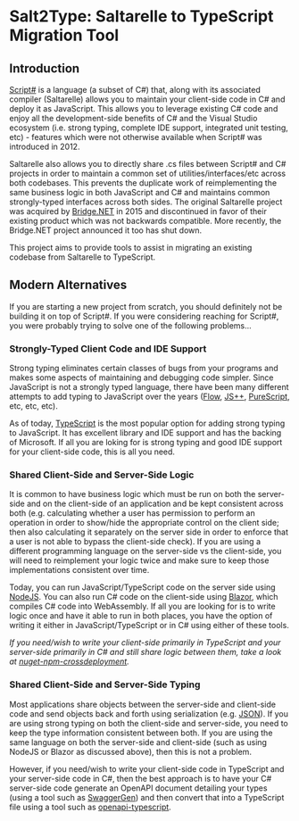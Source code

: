# Salt2Type: Saltarelle to TypeScript Migration Tool #

## Introduction

[Script#](https://github.com/NikhilK/scriptsharp) is a language (a subset of C#) that, along with its associated compiler (Saltarelle) allows you to maintain your client-side code in C# and deploy it as JavaScript.  This allows you to leverage existing C# code and enjoy all the development-side benefits of C# and the Visual Studio ecosystem (i.e. strong typing, complete IDE support, integrated unit testing, etc) - features which were not otherwise available when Script# was introduced in 2012.  

Saltarelle also allows you to directly share .cs files between Script# and C# projects in order to maintain a common set of utilities/interfaces/etc across both codebases.  This prevents the duplicate work of reimplementing the same business logic in both JavaScript and C# and maintains common strongly-typed interfaces across both sides. The original Saltarelle project was acquired by [Bridge.NET](https://github.com/bridgedotnet) in 2015 and discontinued in favor of their existing product which was not backwards compatible.  More recently, the Bridge.NET project announced it too has shut down.

This project aims to provide tools to assist in migrating an existing codebase from Saltarelle to TypeScript.

## Modern Alternatives

If you are starting a new project from scratch, you should definitely not be building it on top of Script#.  If you were considering reaching for Script#, you were probably trying to solve one of the following problems...

### Strongly-Typed Client Code and IDE Support

Strong typing eliminates certain classes of bugs from your programs and makes some aspects of maintaining and debugging code simpler.  Since JavaScript is not a strongly typed language, there have been many different attempts to add typing to JavaScript over the years ([Flow](https://flow.org/), [JS++](https://www.onux.com/jspp/), [PureScript](https://www.purescript.org/), etc, etc, etc). 

As of today, [TypeScript](https://www.typescriptlang.org/) is the most popular option for adding strong typing to JavaScript.  It has excellent library and IDE support and has the backing of Microsoft.  If all you are loking for is strong typing and good IDE support for your client-side code, this is all you need.

### Shared Client-Side and Server-Side Logic

It is common to have business logic which must be run on both the server-side and on the client-side of an application and be kept consistent across both (e.g. calculating whether a user has permission to perform an operation in order to show/hide the appropriate control on the client side; then also calculating it separately on the server side in order to enforce that a user is not able to bypass the client-side check).  If you are using a different programming language on the server-side vs the client-side, you will need to reimplement your logic twice and make sure to keep those implementations consistent over time.

Today, you can run JavaScript/TypeScript code on the server side using [NodeJS](https://nodejs.org/en/).  You can also run C# code on the client-side using [Blazor](https://dotnet.microsoft.com/apps/aspnet/web-apps/blazor), which compiles C# code into WebAssembly.  If all you are looking for is to write logic once and have it able to run in both places, you have the option of writing it either in JavaScript/TypeScript or in C# using either of these tools.

_If you need/wish to write your client-side primarily in TypeScript and your server-side primarily in C# and still share logic between them, take a look at [nuget-npm-crossdeployment](https://github.com/pangaeatech/nuget%5Fnpm%5Fcrossdeployment)._ 

### Shared Client-Side and Server-Side Typing

Most applications share objects between the server-side and client-side code and send objects back and forth using serialization (e.g. [JSON](https://www.json.org/json-en.html)).  If you are using strong typing on both the client-side and server-side, you need to keep the type information consistent between both.   If you are using the same language on both the server-side and client-side (such as using NodeJS or Blazor as discussed above), then this is not a problem. 

However, if you need/wish to write your client-side code in TypeScript and your server-side code in C#, then the best approach is to have your C# server-side code generate an OpenAPI document detailing your types (using a tool such as [SwaggerGen](https://www.nuget.org/packages/Swashbuckle.AspNetCore.SwaggerGen/)) and then convert that into a TypeScript file using a tool such as [openapi-typescript](https://www.npmjs.com/package/openapi-typescript).
